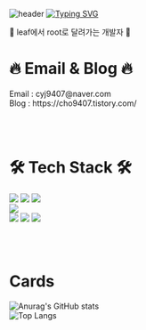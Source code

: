 ![header](https://capsule-render.vercel.app/api?type=waving&color=gradient&height=100&descSize=20&descAlignY=55&descAlign=55&animation=fadeIn)
[![Typing SVG](https://readme-typing-svg.demolab.com?font=Playpen+Sans&size=40&pause=1000&center=true&vCenter=true&random=true&width=600&height=150&lines=Welcome+to+yongju's+Github!%F0%9F%91%8B;Leaf%EC%97%90%EC%84%9C+Root%EB%A1%9C+%EB%8B%AC%EB%A0%A4%EA%B0%80%EB%8A%94+%EA%B0%9C%EB%B0%9C%EC%9E%90%F0%9F%8C%BF)](https://git.io/typing-svg)

🌿 leaf에서 root로 달려가는 개발자 🌿


# 🔥 Email & Blog 🔥 
<div>
  Email : cyj9407@naver.com <br>
  Blog : https://cho9407.tistory.com/<br>
</div>

<br><br>

# 🛠︎ Tech Stack 🛠︎ 
<div>
  <img src="https://img.shields.io/badge/javascript-F7DF1E?style=for-the-badge&logo=javascript&logoColor=black">
  <img src="https://img.shields.io/badge/react-61DAFB?style=for-the-badge&logo=react&logoColor=white">
  <img src="https://img.shields.io/badge/typescript-3178C6?style=for-the-badge&logo=typescript&logoColor=white">
<br>
  <img src="https://img.shields.io/badge/styledcomponents-DB7093?style=for-the-badge&logo=styledcomponents&logoColor=white">
<br>
  <img src="https://img.shields.io/badge/axios-5A29E4?style=for-the-badge&logo=axios&logoColor=white">
  <img src="https://img.shields.io/badge/recoil-3578E5?style=for-the-badge&logo=recoil&logoColor=white">
  <img src="https://img.shields.io/badge/pwa-5A0FC8?style=for-the-badge&logo=pwa&logoColor=white">
</div>


<br><br>

# Cards
![Anurag's GitHub stats](https://github-readme-stats.vercel.app/api?username=pizzaYami&show_icons=true&theme=swift)<br>
![Top Langs](https://github-readme-stats.vercel.app/api/top-langs/?username=anuraghazra&size_weight=0.5&count_weight=0.5&layout=compact)
</div>

